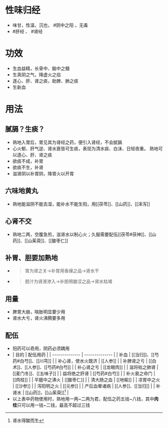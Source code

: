 # 性味归经
- 味甘，性温，沉也， #阴中之阳 ，无毒
-  #肝经  、 #肾经
# 功效
- 生血益精，长骨中、脑中之髓
- 生真阴之气，降虚火之焰
- 逐心、肝、肾之痰，助脾、肺之痰
- 生新血
# 用法
## 腻膈？生痰？
- 熟地入胃后，胃见其为肾经之药，便引入肾经，不会腻膈
- 心火郁、肝气逆、肾水衰皆可生痰，表现为清水痰、白沫、日轻夜重。   熟地可以逐心、肝、肾之痰
- 欲痰不成，补胃
- 欲痰不生，补肾
- 滋肾阴以补胃阴，降胃火以开胃
## 六味地黄丸
- 熟地能滋阴不能去湿，能补水不能生阳，用[[茯苓]]、[[山药]]、[[泽泻]]
## 心肾不交
- 熟地二两，空腹急煎，滋肾水以制心火；久服需要配伍[[茯苓#茯神]]、[[山药]]、[[山茱萸]]、[[酸枣仁]]
## 补胃、胆要加熟地
- >胃为肾之关→补胃用香燥之品→肾水干
- >胆汁为肾液渗入→补胆用酸涩之品→肾水枯竭
## 用量
- 脾胃大崩，喘胀明显要少用
- 肾水大亏，肾火沸腾要多用
## 配伍
- 阳药可以奇用，阴药必须耦用
- | 目的         | 配伍用药          |
| -------------- | -------------- |
| 补血 | [[当归]]、[[芍药#白芍]]、[[川芎]] |
| 补心肾，使水火既济 | [[人参]] |
| 补脾肾之亏 | [[白术]]、[[人参]]、[[芍药#白芍]] |
| 补心肾之亏 | [[龙眼肉]] |
| 滋将枯之肺肾 | [[麦门冬]]、[[五味子]] |
| 益将绝之肝肾 | [[芍药#白芍]] |
| 补火衰之命门 | [[肉桂]] |
| 平膻中之沸火 | [[酸枣仁]] |
| 清大肠之血 | [[地榆]] |
| 凉胃中之火 | [[沙参]] |
| 泻阳明之火 | [[元参]] |
| 产后血晕诸病 | [[人参]]、[[当归]] |
| 补肾水 | [[山药]]，[[山茱萸]][^1] |
- 以上表中药物使用时，熟地用一两~二两为君，配伍之药五钱~八钱，其中**肉桂**只可以用一钱~二钱，最高不超过三钱


[^1]: 肾水得酸而生